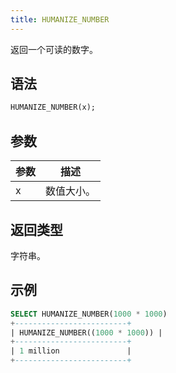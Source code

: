 ```yaml
---
title: HUMANIZE_NUMBER
---
```


返回一个可读的数字。

## 语法

```sql
HUMANIZE_NUMBER(x);
```

## 参数

| 参数      | 描述                     |
|-----------|--------------------------|
| x         | 数值大小。               |


## 返回类型

字符串。

## 示例

```sql
SELECT HUMANIZE_NUMBER(1000 * 1000)
+-------------------------+
| HUMANIZE_NUMBER((1000 * 1000)) |
+-------------------------+
| 1 million               |
+-------------------------+
```